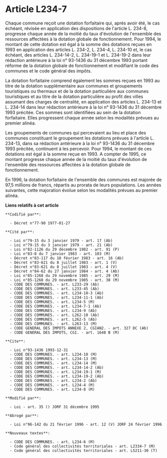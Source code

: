 # Article L234-7

Chaque commune reçoit une dotation forfaitaire qui, après avoir été, le cas échéant, révisée en application des dispositions
de l'article L. 234-8, progresse chaque année de la moitié du taux d'évolution de l'ensemble des ressources affectées à la
dotation globale de fonctionnement. Pour 1994, le montant de cette dotation est égal à la somme des dotations reçues en 1993
en application des articles L. 234-2, L. 234-4, L. 234-10 et, le cas échéant, des articles L. 234-14-2, L. 234-19-1 et L.
234-19-2 dans leur rédaction antérieure à la loi n° 93-1436 du 31 décembre 1993 portant réforme de la dotation globale de
fonctionnement et modifiant le code des communes et le code général des impôts.

La dotation forfaitaire comprend également les sommes reçues en 1993 au titre de la dotation supplémentaire aux communes et
groupements touristiques ou thermaux et de la dotation particulière aux communes touristiques et au titre de la dotation
particulière au profit des villes assumant des charges de centralité, en application des articles L. 234-13 et L. 234-14 dans
leur rédaction antérieure à la loi n° 93-1436 du 31 décembre 1993 précitée. Ces sommes sont identifiées au sein de la
dotation forfaitaire. Elles progressent chaque année selon les modalités prévues au premier alinéa.

Les groupements de communes qui percevaient au lieu et place des communes constituant le groupement les dotations prévues à
l'article L. 234-13, dans sa rédaction antérieure à la loi n° 93-1436 du 31 décembre 1993 précitée, continuent à les
percevoir. Pour 1994, le montant de ces dotations est égal à la somme reçue en 1993. A compter de 1995, ce montant progresse
chaque année de la moitié du taux d'évolution de l'ensemble des ressources affectées à la dotation globale de fonctionnement.

En 1996, la dotation forfaitaire de l'ensemble des communes est majorée de 97,5 millions de francs, répartis au prorata de
leurs populations. Les années suivantes, cette majoration  évolue selon les modalités prévues au premier alinéa.

**Liens relatifs à cet article**

	**Codifié par**:

	  - Décret n°77-90 1977-01-27

	**Cité par**:

	  - Loi n°79-15 du 3 janvier 1979 - art. 17 (Ab)
	  - Loi n°79-15 du 3 janvier 1979 - art. 21 (Ab)
	  - Loi n°82-1126 du 29 décembre 1982 - art. 91 (P)
	  - Loi n°83-8 du 7 janvier 1983 - art. 103 (M)
	  - Décret n°83-117 du 18 février 1983 - art. 16 (Ab)
	  - Décret n°83-621 du 8 juillet 1983 - art. 1 (V)
	  - Décret n°83-621 du 8 juillet 1983 - art. 4 (V)
	  - Décret n°84-62 du 27 janvier 1984 - art. 4 (Ab)
	  - Loi n°85-1268 du 29 novembre 1985 - art. 29 (M)
	  - Loi n°85-1268 du 29 novembre 1985 - art. 38 (M)
	  - CODE DES COMMUNES. - art. L233-29 (Ab)
	  - CODE DES COMMUNES. - art. L233-45 (Ab)
	  - CODE DES COMMUNES. - art. L234-10-3 (Ab)
	  - CODE DES COMMUNES. - art. L234-11-1 (Ab)
	  - CODE DES COMMUNES. - art. L234-5 (M)
	  - CODE DES COMMUNES. - art. L234-7-1 (Ab)
	  - CODE DES COMMUNES. - art. L234-9 (Ab)
	  - CODE DES COMMUNES. - art. L262-10 (Ab)
	  - CODE DES COMMUNES. - art. L262-5 (Ab)
	  - CODE DES COMMUNES. - art. L263-13 (M)
	  - CODE GENERAL DES IMPOTS ANNEXE 2, CGIAN2. - art. 327 DC (Ab)
	  - CODE GENERAL DES IMPOTS, CGI. - art. 1648 B (M)

	**Cite**:

	  - Loi n°93-1436 1993-12-31
	  - CODE DES COMMUNES. - art. L234-10 (M)
	  - CODE DES COMMUNES. - art. L234-13 (M)
	  - CODE DES COMMUNES. - art. L234-14 (M)
	  - CODE DES COMMUNES. - art. L234-14-2 (Ab)
	  - CODE DES COMMUNES. - art. L234-19-1 (M)
	  - CODE DES COMMUNES. - art. L234-19-2 (Ab)
	  - CODE DES COMMUNES. - art. L234-2 (Ab)
	  - CODE DES COMMUNES. - art. L234-4 (M)
	  - CODE DES COMMUNES. - art. L234-8 (M)

	**Modifié par**:

	  - Loi - art. 35 () JORF 31 décembre 1995

	**Abrogé par**:

	  - Loi n°96-142 du 21 février 1996 - art. 12 (V) JORF 24 février 1996

	**Nouveaux textes**:

	  - CODE DES COMMUNES. - art. L234-6 (M)
	  - Code général des collectivités territoriales - art. L2334-7 (M)
	  - Code général des collectivités territoriales - art. L5211-30 (T)
